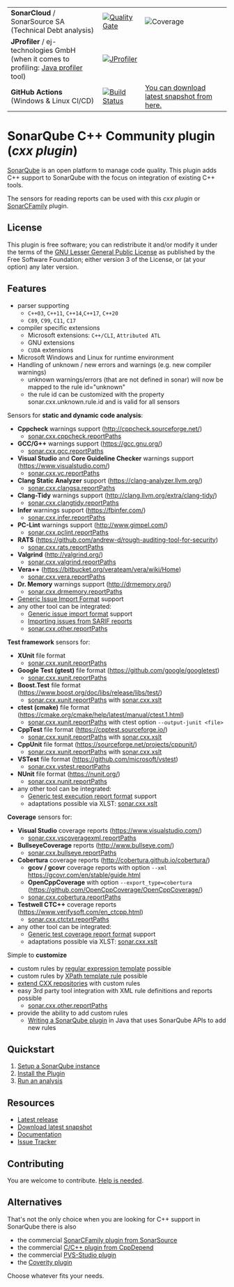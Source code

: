 |     |     |     |
| --- | --- | --- |
| **SonarCloud** / SonarSource SA<br>(Technical Debt analysis) | [![Quality Gate](https://sonarcloud.io/api/project_badges/measure?project=org.sonarsource.sonarqube-plugins.cxx%3Acxx&metric=alert_status)](https://sonarcloud.io/dashboard?id=org.sonarsource.sonarqube-plugins.cxx%3Acxx) | ![Coverage](https://sonarcloud.io/api/project_badges/measure?project=org.sonarsource.sonarqube-plugins.cxx%3Acxx&metric=coverage) |
| **JProfiler** / ej-technologies GmbH<br>(when it comes to profiling: [Java profiler](https://www.ej-technologies.com/products/jprofiler/overview.html) tool) | [![JProfiler](https://www.ej-technologies.com/images/product_banners/jprofiler_small.png)](https://www.ej-technologies.com/products/jprofiler/overview.html)|
| **GitHub Actions**<br>(Windows & Linux CI/CD) | [![Build Status](https://github.com/SonarOpenCommunity/sonar-cxx/actions/workflows/cxx-ci.yml/badge.svg?branch=master&event=push)](https://github.com/SonarOpenCommunity/sonar-cxx/actions/workflows/cxx-ci.yml) | [You can download latest snapshot from here.](https://github.com/SonarOpenCommunity/sonar-cxx/releases/tag/latest-snapshot) |

# SonarQube C++ Community plugin (_cxx plugin_)

[SonarQube](https://www.sonarqube.org) is an open platform to manage code quality. This plugin
adds C++ support to SonarQube with the focus on integration of existing C++ tools.

The sensors for reading reports can be used with this _cxx plugin_ or [SonarCFamily](https://www.sonarsource.com/cpp/) plugin.

## License
This plugin is free software; you can redistribute it and/or modify it under the terms of the [GNU Lesser General Public License](https://github.com/SonarOpenCommunity/sonar-cxx/blob/master/LICENSE) as published by the Free Software Foundation; either version 3 of the License, or (at your option) any later version.

## Features
* parser supporting
  * `C++03`, `C++11`, `C++14`,`C++17`, `C++20`
  * `C89`, `C99`, `C11`, `C17`
* compiler specific extensions
  * Microsoft extensions: `C++/CLI`, `Attributed ATL`
  * GNU extensions
  * `CUDA` extensions
* Microsoft Windows and Linux for runtime environment
* Handling of unknown / new errors and warnings (e.g. new compiler warnings)
  * unknown warnings/errors (that are not defined in sonar) will now be mapped to the rule id="unknown"
  * the rule id can be customized with the property sonar.cxx.unknown.rule.id and is valid for all sensors

Sensors for **static and dynamic code analysis**:
* **Cppcheck** warnings support (http://cppcheck.sourceforge.net/)
  - [sonar.cxx.cppcheck.reportPaths](https://github.com/SonarOpenCommunity/sonar-cxx/wiki/sonar.cxx.cppcheck.reportPaths)
* **GCC/G++** warnings support (https://gcc.gnu.org/)
  - [sonar.cxx.gcc.reportPaths](https://github.com/SonarOpenCommunity/sonar-cxx/wiki/sonar.cxx.gcc.reportPaths)
* **Visual Studio** and **Core Guideline Checker** warnings support (https://www.visualstudio.com/)
  - [sonar.cxx.vc.reportPaths](https://github.com/SonarOpenCommunity/sonar-cxx/wiki/sonar.cxx.vc.reportPaths)
* **Clang Static Analyzer** support (https://clang-analyzer.llvm.org/)
  - [sonar.cxx.clangsa.reportPaths](https://github.com/SonarOpenCommunity/sonar-cxx/wiki/sonar.cxx.clangsa.reportPaths)
* **Clang-Tidy** warnings support (http://clang.llvm.org/extra/clang-tidy/)
  - [sonar.cxx.clangtidy.reportPaths](https://github.com/SonarOpenCommunity/sonar-cxx/wiki/sonar.cxx.clangtidy.reportPaths)
* **Infer** warnings support (https://fbinfer.com/)
  - [sonar.cxx.infer.reportPaths](https://github.com/SonarOpenCommunity/sonar-cxx/wiki/sonar.cxx.infer.reportPaths)
* **PC-Lint** warnings support (http://www.gimpel.com/)
  - [sonar.cxx.pclint.reportPaths](https://github.com/SonarOpenCommunity/sonar-cxx/wiki/sonar.cxx.pclint.reportPaths)
* **RATS** (https://github.com/andrew-d/rough-auditing-tool-for-security)
  - [sonar.cxx.rats.reportPaths](https://github.com/SonarOpenCommunity/sonar-cxx/wiki/sonar.cxx.rats.reportPaths)
* **Valgrind** (http://valgrind.org/)
  - [sonar.cxx.valgrind.reportPaths](https://github.com/SonarOpenCommunity/sonar-cxx/wiki/sonar.cxx.valgrind.reportPaths)
* **Vera++** (https://bitbucket.org/verateam/vera/wiki/Home)
  - [sonar.cxx.vera.reportPaths](https://github.com/SonarOpenCommunity/sonar-cxx/wiki/sonar.cxx.vera.reportPaths)
* **Dr. Memory** warnings support (http://drmemory.org/)
  - [sonar.cxx.drmemory.reportPaths](https://github.com/SonarOpenCommunity/sonar-cxx/wiki/sonar.cxx.drmemory.reportPaths)
* [Generic Issue Import Format](https://docs.sonarqube.org/latest/analysis/generic-issue/) support
* any other tool can be integrated:
  - [Generic issue import format](https://docs.sonarqube.org/latest/analyzing-source-code/importing-external-issues/generic-issue-import-format/) support
  - [Importing issues from SARIF reports](https://docs.sonarqube.org/latest/analyzing-source-code/importing-external-issues/importing-issues-from-sarif-reports/)
  - [sonar.cxx.other.reportPaths](https://github.com/SonarOpenCommunity/sonar-cxx/wiki/sonar.cxx.other.reportPaths)

**Test framework** sensors for:
* **XUnit** file format
  - [sonar.cxx.xunit.reportPaths](https://github.com/SonarOpenCommunity/sonar-cxx/wiki/sonar.cxx.xunit.reportPaths)
* **Google Test (gtest)** file format (https://github.com/google/googletest)
  - [sonar.cxx.xunit.reportPaths](https://github.com/SonarOpenCommunity/sonar-cxx/wiki/sonar.cxx.xunit.reportPaths)
* **Boost.Test** file format (https://www.boost.org/doc/libs/release/libs/test/)
  - [sonar.cxx.xunit.reportPaths](https://github.com/SonarOpenCommunity/sonar-cxx/wiki/sonar.cxx.xunit.reportPaths) with [sonar.cxx.xslt](https://github.com/SonarOpenCommunity/sonar-cxx/wiki/sonar.cxx.xslt)
* **ctest (cmake)** file format (https://cmake.org/cmake/help/latest/manual/ctest.1.html)
  - [sonar.cxx.xunit.reportPaths](https://github.com/SonarOpenCommunity/sonar-cxx/wiki/sonar.cxx.xunit.reportPaths) with ctest option `--output-junit <file>`
* **CppTest** file format (https://cpptest.sourceforge.io/)
  - [sonar.cxx.xunit.reportPaths](https://github.com/SonarOpenCommunity/sonar-cxx/wiki/sonar.cxx.xunit.reportPaths) with [sonar.cxx.xslt](https://github.com/SonarOpenCommunity/sonar-cxx/wiki/sonar.cxx.xslt)
* **CppUnit** file format (https://sourceforge.net/projects/cppunit/)
  - [sonar.cxx.xunit.reportPaths](https://github.com/SonarOpenCommunity/sonar-cxx/wiki/sonar.cxx.xunit.reportPaths) with [sonar.cxx.xslt](https://github.com/SonarOpenCommunity/sonar-cxx/wiki/sonar.cxx.xslt)
* **VSTest** file format (https://github.com/microsoft/vstest)
  - [sonar.cxx.vstest.reportPaths](https://github.com/SonarOpenCommunity/sonar-cxx/wiki/sonar.cxx.vstest.reportPaths)
* **NUnit** file format (https://nunit.org/)
  - [sonar.cxx.nunit.reportPaths](https://github.com/SonarOpenCommunity/sonar-cxx/wiki/sonar.cxx.nunit.reportPaths)
* any other tool can be integrated:
  - [Generic test execution report format](https://docs.sonarqube.org/latest/analysis/generic-test/) support
  - adaptations possible via XLST: [sonar.cxx.xslt](https://github.com/SonarOpenCommunity/sonar-cxx/wiki/sonar.cxx.xslt)

**Coverage** sensors for:
* **Visual Studio** coverage reports (https://www.visualstudio.com/)
  - [sonar.cxx.vscoveragexml.reportPaths](https://github.com/SonarOpenCommunity/sonar-cxx/wiki/sonar.cxx.vscoveragexml.reportPaths)
* **BullseyeCoverage** reports (http://www.bullseye.com/)
  - [sonar.cxx.bullseye.reportPaths](https://github.com/SonarOpenCommunity/sonar-cxx/wiki/sonar.cxx.bullseye.reportPaths)
* **Cobertura** coverage reports (http://cobertura.github.io/cobertura/)
   * **gcov / gcovr** coverage reports with option `--xml` https://gcovr.com/en/stable/guide.html
   * **OpenCppCoverage** with option `--export_type=cobertura` (https://github.com/OpenCppCoverage/OpenCppCoverage/)
   * [sonar.cxx.cobertura.reportPaths](https://github.com/SonarOpenCommunity/sonar-cxx/wiki/sonar.cxx.cobertura.reportPaths)
* **Testwell CTC++** coverage reports (https://www.verifysoft.com/en_ctcpp.html)
  - [sonar.cxx.ctctxt.reportPaths](https://github.com/SonarOpenCommunity/sonar-cxx/wiki/sonar.cxx.ctctxt.reportPaths)
* any other tool can be integrated:
  - [Generic test coverage report format](https://docs.sonarqube.org/latest/analysis/generic-test/) support
  - adaptations possible via XLST: [sonar.cxx.xslt](https://github.com/SonarOpenCommunity/sonar-cxx/wiki/sonar.cxx.xslt)

Simple to **customize**
* custom rules by [regular expression template](https://github.com/SonarOpenCommunity/sonar-cxx/wiki/CXX-Custom-Regex-Rules) possible
* custom rules by [XPath template rule](https://github.com/SonarOpenCommunity/sonar-cxx/wiki/CXX-Custom-XPath-Rules) possible
* [extend CXX repositories](https://github.com/SonarOpenCommunity/sonar-cxx/wiki/CXX-Custom-Template-Rules) with custom rules
* easy 3rd party tool integration with XML rule definitions and reports possible
  - [sonar.cxx.other.reportPaths](https://github.com/SonarOpenCommunity/sonar-cxx/wiki/sonar.cxx.other.reportPaths)
* provide the ability to add custom rules
  * [Writing a SonarQube plugin](https://github.com/SonarOpenCommunity/sonar-cxx/wiki/CXX-Custom-Rules) in Java that uses SonarQube APIs to add new rules

## Quickstart
1. [Setup a SonarQube instance](https://docs.sonarqube.org/latest/setup/overview/)
2. [Install the Plugin](https://github.com/SonarOpenCommunity/sonar-cxx/wiki/Install-the-Plugin)
3. [Run an analysis](https://github.com/SonarOpenCommunity/sonar-cxx/wiki/Scan-Source-Code)

## Resources
- [Latest release](https://github.com/SonarOpenCommunity/sonar-cxx/releases)
- [Download latest snapshot](https://github.com/SonarOpenCommunity/sonar-cxx/releases/tag/latest-snapshot)
- [Documentation](https://github.com/SonarOpenCommunity/sonar-cxx/wiki)
- [Issue Tracker](https://github.com/SonarOpenCommunity/sonar-cxx/issues)

## Contributing
You are welcome to contribute. [Help is needed](https://github.com/SonarOpenCommunity/sonar-cxx/blob/master/CONTRIBUTING.md).

## Alternatives
That's not the only choice when you are looking for C++ support in SonarQube there is also
* the commercial [SonarCFamily plugin from SonarSource](https://www.sonarsource.com/cpp)
* the commercial [C/C++ plugin from CppDepend](http://www.cppdepend.com/sonarplugin)
* the commercial [PVS-Studio plugin](https://www.viva64.com/en/pvs-studio-download)
* the [Coverity plugin](https://github.com/coverity/coverity-sonar-plugin)

Choose whatever fits your needs.

